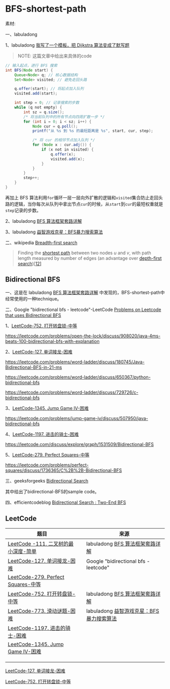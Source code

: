# BFS-shortest-path

素材:

一、labuladong 

1、labuladong [我写了一个模板，把 Dijkstra 算法变成了默写题](https://mp.weixin.qq.com/s?__biz=MzAxODQxMDM0Mw==&mid=2247492167&idx=1&sn=bc96c8f97252afdb3973c7d760edb9c0&scene=21#wechat_redirect)

> NOTE: 这篇文章中给出来具体的code

```java
// 输入起点，进行 BFS 搜索
int BFS(Node start) {
    Queue<Node> q; // 核心数据结构
    Set<Node> visited; // 避免走回头路

    q.offer(start); // 将起点加入队列
    visited.add(start);

    int step = 0; // 记录搜索的步数
    while (q not empty) {
        int sz = q.size();
        /* 将当前队列中的所有节点向四周扩散一步 */
        for (int i = 0; i < sz; i++) {
            Node cur = q.poll();
            printf("从 %s 到 %s 的最短距离是 %s", start, cur, step);

            /* 将 cur 的相邻节点加入队列 */
            for (Node x : cur.adj()) {
                if (x not in visited) {
                    q.offer(x);
                    visited.add(x);
                }
            }
        }
        step++;
    }
}
```

再加上 BFS 算法利用`for`循环一层一层向外扩散的逻辑和`visited`集合防止走回头路的逻辑，当你每次从队列中拿出节点`cur`的时候，从`start`到`cur`的最短权重就是`step`记录的步数。

2、labuladong [BFS 算法框架套路详解](https://mp.weixin.qq.com/s/WH_XGm1-w5882PnenymZ7g) 

3、labuladong [益智游戏克星：BFS暴力搜索算法](https://mp.weixin.qq.com/s/Xn-oW7QRu8spYzL3B6zLxw)

二、wikipedia [Breadth-first search](https://en.wikipedia.org/wiki/Breadth-first_search)

> Finding the [shortest path](https://en.wikipedia.org/wiki/Shortest_path) between two nodes *u* and *v*, with path length measured by number of edges (an advantage over [depth-first search](https://en.wikipedia.org/wiki/Depth-first_search))[[12\]](https://en.wikipedia.org/wiki/Breadth-first_search#cite_note-12)



## Bidirectional BFS

一、这是在 labuladong [BFS 算法框架套路详解](https://mp.weixin.qq.com/s/WH_XGm1-w5882PnenymZ7g) 中发现的，BFS-shortest-path中经常使用的一种technique。

二、Google "bidirectional bfs - leetcode"-LeetCode [Problems on Leetcode that uses Bidirectional BFS](https://leetcode.com/discuss/general-discussion/1170553/problems-on-leetcode-that-uses-bidirectional-bfs)

1、[LeetCode-752. 打开转盘锁-中等](https://leetcode.cn/problems/open-the-lock/) 

https://leetcode.com/problems/open-the-lock/discuss/908020/java-4ms-beats-100-bidirectional-bfs-with-explanation

2、[LeetCode-127. 单词接龙-困难](https://leetcode.cn/problems/word-ladder/) 

https://leetcode.com/problems/word-ladder/discuss/180745/Java-Bidirectional-BFS-in-21-ms

https://leetcode.com/problems/word-ladder/discuss/650367/python-bidirectional-bfs

https://leetcode.com/problems/word-ladder/discuss/729726/c-bidirectional-bfs

3、[LeetCode-1345. Jump Game IV-困难](https://leetcode.com/problems/jump-game-iv/)

https://leetcode.com/problems/jump-game-iv/discuss/507950/java-bidirectional-bfs

4、[LeetCode-1197. 进击的骑士-困难](https://leetcode.cn/problems/minimum-knight-moves/)

https://leetcode.com/discuss/explore/graph/1531509/Bidirectional-BFS

5、[LeetCode-279. Perfect Squares-中等](https://leetcode.com/problems/perfect-squares/)

https://leetcode.com/problems/perfect-squares/discuss/1736365/C%2B%2B-Bidirectional-BFS

三、geeksforgeeks [Bidirectional Search](https://www.geeksforgeeks.org/bidirectional-search/)

其中给出了bidirectional-BFS的sample code。

四、efficientcodeblog [Bidirectional Search : Two-End BFS](https://efficientcodeblog.wordpress.com/2017/12/13/bidirectional-search-two-end-bfs/)



## LeetCode

| 题目                                                         |      | 来源                                                         |
| ------------------------------------------------------------ | ---- | ------------------------------------------------------------ |
| [LeetCode -111. 二叉树的最小深度-简单](https://leetcode.cn/problems/minimum-depth-of-binary-tree/) |      | labuladong [BFS 算法框架套路详解](https://mp.weixin.qq.com/s/WH_XGm1-w5882PnenymZ7g) |
| [LeetCode-127. 单词接龙-困难](https://leetcode.cn/problems/word-ladder/) |      | Google "bidirectional bfs - leetcode"                        |
| [LeetCode-279. Perfect Squares-中等](https://leetcode.com/problems/perfect-squares/) |      |                                                              |
| [LeetCode-752. 打开转盘锁-中等](https://leetcode.cn/problems/open-the-lock/) |      | labuladong [BFS 算法框架套路详解](https://mp.weixin.qq.com/s/WH_XGm1-w5882PnenymZ7g) |
| [LeetCode-773. 滑动谜题-困难](https://leetcode.cn/problems/sliding-puzzle/) |      | labuladong [益智游戏克星：BFS暴力搜索算法](https://mp.weixin.qq.com/s/Xn-oW7QRu8spYzL3B6zLxw) |
| [LeetCode-1197. 进击的骑士-困难](https://leetcode.cn/problems/minimum-knight-moves/) |      |                                                              |
| [LeetCode-1345. Jump Game IV-困难](https://leetcode.com/problems/jump-game-iv/) |      |                                                              |
|                                                              |      |                                                              |
|                                                              |      |                                                              |
|                                                              |      |                                                              |



[LeetCode-127. 单词接龙-困难](https://leetcode.cn/problems/word-ladder/) 

[LeetCode-752. 打开转盘锁-中等](https://leetcode.cn/problems/open-the-lock/) 



